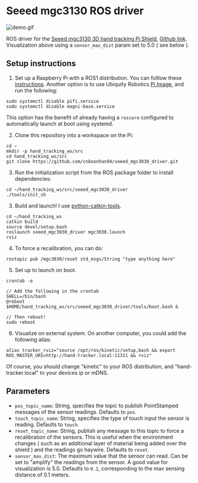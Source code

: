# Seeed mgc3130 ROS driver
![demo.gif](demo.gif)

ROS driver for the [Seeed mgc3130 3D hand tracking Pi Shield](http://wiki.seeedstudio.com/3D-Gesture-Tracking-Shield-for-Raspberry-Pi-MGC3130/), [Github link](https://github.com/Seeed-Studio/Seeed_mgc3x30.git). Visualization above using a `sensor_max_dist` param set to 5.0 ( see below ).

## Setup instructions
1. Set up a Raspberry Pi with a ROS1 distribution. You can folllow these [instructions](http://wiki.ros.org/ROSberryPi/Installing%20ROS%20Kinetic%20on%20the%20Raspberry%20Pi). Another option is to use Ubiquity Robotics [Pi Image](https://downloads.ubiquityrobotics.com/pi.html), and run the following:
```
sudo systemctl disable pifi.service
sudo systemctl disable magni-base.service
``` 
This option has the benefit of already having a `roscore` configured to automatically launch at boot using systemd.

2. Clone this repository into a workspace on the Pi:
```
cd ~
mkdir -p hand_tracking_ws/src
cd hand_tracking_ws/src
git clone https://github.com/cnboonhan94/seeed_mgc3030_driver.git
```
3. Run the initialization script from the ROS package folder to install dependencies:
```
cd ~/hand_tracking_ws/src/seeed_mgc3030_driver
./tools/init_sh
```

3. Build and launch! I use [python-catkin-tools](https://catkin-tools.readthedocs.io/en/latest/installing.html).
```
cd ~/hand_tracking_ws
catkin build 
source devel/setup.bash
roslaunch seeed_mgc3030_driver mgc3030.launch
rviz
```

4. To force a recalibration, you can do:
```
rostopic pub /mgc3030/reset std_msgs/String "type anything here"
```
5. Set up to launch on boot.
```
crontab -e 

// Add the following in the crontab
SHELL=/bin/bash
@reboot $HOME/hand_tracking_ws/src/seeed_mgc3030_driver/tools/boot.bash &

// Then reboot!
sudo reboot
```

6. Visualize on external system. On another computer, you could add the following alias:
```
alias tracker_rviz="source /opt/ros/kinetic/setup,bash && export ROS_MASTER_URI=http://hand-tracker.local:11311 && rviz"
```
Of course, you should change "kinetic" to your ROS distribution, and "hand-tracker.local" to your devices ip or mDNS.

## Parameters
- `pos_topic_name`: String, specifies the topic to publish PointStamped messages of the sensor readings. Defaults to `pos`.
- `touch_topic_name`: String, specifies the type of touch input the sensor is reading. Defaults to `touch`.
- `reset_topic_name`: String, publish any message to this topic to force a recalibration of the sensors. This is useful when the environment changes ( such as an additional layer of material being added over the shield ) and the readings go haywire. Defaults to `reset`.
- `sensor_max_dist`: The maximum value that the sensor can read. Can be set to "amplify" the readings from the sensor. A good value for visualization is 5.0. Defaults to `0.1`, corresponding to the max sensing distance of 0.1 meters.
